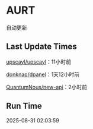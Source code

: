 # AURT

自动更新


## Last Update Times

[upscayl/upscayl](https://github.com/upscayl/upscayl)：11小时前

[donknap/dpanel](https://github.com/donknap/dpanel)：1天12小时前

[QuantumNous/new-api](https://github.com/QuantumNous/new-api)：2小时前


## Run Time
2025-08-31 02:03:59
